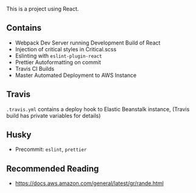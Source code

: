 This is a project using React.

## Contains

* Webpack Dev Server running Development Build of React
* Injection of critical styles in Critical.scss
* Eslinting with `eslint-plugin-react`
* Prettier Autoformatting on commit
* Travis CI Builds
* Master Automated Deployment to AWS Instance

## Travis

`.travis.yml` contains a deploy hook to Elastic Beanstalk instance, (Travis build has private variables for details)

## Husky

* Precommit: `eslint`, `prettier`

## Recommended Reading

* https://docs.aws.amazon.com/general/latest/gr/rande.html
